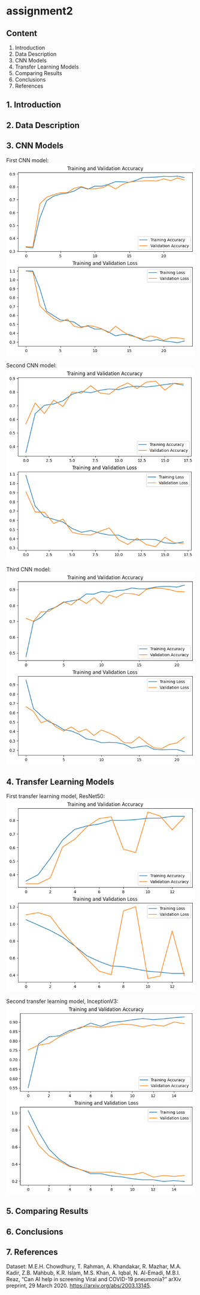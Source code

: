 # assignment2

## Content
1. Introduction
2. Data Description
3. CNN Models
4. Transfer Learning Models
5. Comparing Results
6. Conclusions
7. References

## 1. Introduction


## 2. Data Description


## 3. CNN Models
First CNN model:
![image](https://github.com/hs3458/assignment2/blob/main/visuals/cnn1.png)

Second CNN model:
![image](https://github.com/hs3458/assignment2/blob/main/visuals/cnn2.png)

Third CNN model:
![image](https://github.com/hs3458/assignment2/blob/main/visuals/cnn_best.png)

## 4. Transfer Learning Models
First transfer learning model, ResNet50:
![image](https://github.com/hs3458/assignment2/blob/main/visuals/resnet.png)

Second transfer learning model, InceptionV3:
![image](https://github.com/hs3458/assignment2/blob/main/visuals/inv.png)

## 5. Comparing Results


## 6. Conclusions


## 7. References
Dataset: M.E.H. Chowdhury, T. Rahman, A. Khandakar, R. Mazhar, M.A. Kadir, Z.B. Mahbub, K.R. Islam, M.S. Khan, A. Iqbal, N. Al-Emadi, M.B.I. Reaz, “Can AI help in screening Viral and COVID-19 pneumonia?” arXiv preprint, 29 March 2020. https://arxiv.org/abs/2003.13145. 
